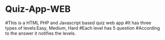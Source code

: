# Quiz-App-WEB
#This is a HTML PHP and Javascript based quiz web app
#It has three types of levels:Easy, Medium, Hard
#Each level has 5 question
#According to the answer it notifies the levels.
